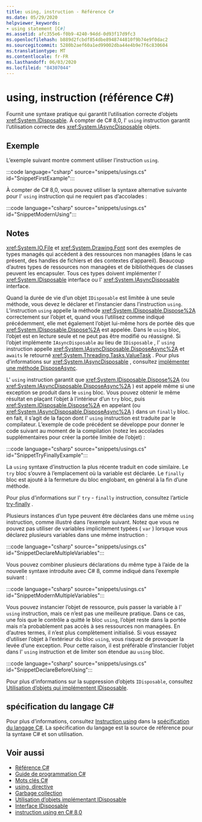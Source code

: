 ```yaml
---
title: using, instruction - Référence C#
ms.date: 05/29/2020
helpviewer_keywords:
- using statement [C#]
ms.assetid: afc355e6-f0b9-4240-94dd-0d93f17d9fc3
ms.openlocfilehash: b889d2fcbdf854dbe8948744810f9b74e9f0dac2
ms.sourcegitcommit: 5280b2aef60a1ed99002dba44e4b9e7f6c830604
ms.translationtype: MT
ms.contentlocale: fr-FR
ms.lasthandoff: 06/03/2020
ms.locfileid: "84307044"
---
```

# <a name="using-statement-c-reference"></a>using, instruction (référence C#)

Fournit une syntaxe pratique qui garantit l’utilisation correcte d’objets <xref:System.IDisposable>. À compter de C# 8,0, l' `using` instruction garantit l’utilisation correcte des <xref:System.IAsyncDisposable> objets.

## <a name="example"></a>Exemple

L’exemple suivant montre comment utiliser l’instruction `using`.

:::code language="csharp" source="snippets/usings.cs" id="SnippetFirstExample":::

À compter de C# 8,0, vous pouvez utiliser la syntaxe alternative suivante pour l' `using` instruction qui ne requiert pas d’accolades :

:::code language="csharp" source="snippets/usings.cs" id="SnippetModernUsing":::

## <a name="remarks"></a>Notes

<xref:System.IO.File> et <xref:System.Drawing.Font> sont des exemples de types managés qui accèdent à des ressources non managées (dans le cas présent, des handles de fichiers et des contextes d’appareil). Beaucoup d’autres types de ressources non managées et de bibliothèques de classes peuvent les encapsuler. Tous ces types doivent implémenter l' <xref:System.IDisposable> interface ou l' <xref:System.IAsyncDisposable> interface.

Quand la durée de vie d’un objet `IDisposable` est limitée à une seule méthode, vous devez le déclarer et l’instancier dans l’instruction `using`. L’instruction `using` appelle la méthode <xref:System.IDisposable.Dispose%2A> correctement sur l’objet et, quand vous l’utilisez comme indiqué précédemment, elle met également l’objet lui-même hors de portée dès que <xref:System.IDisposable.Dispose%2A> est appelée. Dans le `using` bloc, l’objet est en lecture seule et ne peut pas être modifié ou réassigné. Si l’objet implémente `IAsyncDisposable` au lieu de `IDisposable` , l' `using` instruction appelle <xref:System.IAsyncDisposable.DisposeAsync%2A> et `awaits` le retourné <xref:System.Threading.Tasks.ValueTask> . Pour plus d’informations sur <xref:System.IAsyncDisposable> , consultez [implémenter une méthode DisposeAsync](../../../standard/garbage-collection/implementing-disposeasync.md).

L' `using` instruction garantit que <xref:System.IDisposable.Dispose%2A> (ou <xref:System.IAsyncDisposable.DisposeAsync%2A> ) est appelé même si une exception se produit dans le `using` bloc. Vous pouvez obtenir le même résultat en plaçant l’objet à l’intérieur d’un `try` bloc, puis <xref:System.IDisposable.Dispose%2A> en appelant (ou <xref:System.IAsyncDisposable.DisposeAsync%2A> ) dans un `finally` bloc. en fait, il s’agit de la façon dont l' `using` instruction est traduite par le compilateur. L’exemple de code précédent se développe pour donner le code suivant au moment de la compilation (notez les accolades supplémentaires pour créer la portée limitée de l’objet) :

:::code language="csharp" source="snippets/usings.cs" id="SnippetTryFinallyExample":::

La `using` syntaxe d’instruction la plus récente traduit en code similaire. Le `try` bloc s’ouvre à l’emplacement où la variable est déclarée. Le `finally` bloc est ajouté à la fermeture du bloc englobant, en général à la fin d’une méthode.

Pour plus d’informations sur l' `try` - `finally` instruction, consultez l’article [try-finally](try-finally.md) .

Plusieurs instances d’un type peuvent être déclarées dans une même `using` instruction, comme illustré dans l’exemple suivant. Notez que vous ne pouvez pas utiliser de variables implicitement typées ( `var` ) lorsque vous déclarez plusieurs variables dans une même instruction :

:::code language="csharp" source="snippets/usings.cs" id="SnippetDeclareMultipleVariables":::

Vous pouvez combiner plusieurs déclarations du même type à l’aide de la nouvelle syntaxe introduite avec C# 8, comme indiqué dans l’exemple suivant :

:::code language="csharp" source="snippets/usings.cs" id="SnippetModernMultipleVariables":::

Vous pouvez instancier l’objet de ressource, puis passer la variable à l' `using` instruction, mais ce n’est pas une meilleure pratique. Dans ce cas, une fois que le contrôle a quitté le bloc `using`, l’objet reste dans la portée mais n’a probablement pas accès à ses ressources non managées. En d’autres termes, il n’est plus complètement initialisé. Si vous essayez d’utiliser l’objet à l’extérieur du bloc `using`, vous risquez de provoquer la levée d’une exception. Pour cette raison, il est préférable d’instancier l’objet dans l' `using` instruction et de limiter son étendue au `using` bloc.

:::code language="csharp" source="snippets/usings.cs" id="SnippetDeclareBeforeUsing":::

Pour plus d’informations sur la suppression d’objets `IDisposable`, consultez [Utilisation d’objets qui implémentent IDisposable](../../../standard/garbage-collection/using-objects.md).

## <a name="c-language-specification"></a>spécification du langage C#

Pour plus d’informations, consultez [Instruction using](~/_csharplang/spec/statements.md#the-using-statement) dans la [spécification du langage C#](/dotnet/csharp/language-reference/language-specification/introduction). La spécification du langage est la source de référence pour la syntaxe C# et son utilisation.

## <a name="see-also"></a>Voir aussi

- [Référence C#](../index.md)
- [Guide de programmation C#](../../programming-guide/index.md)
- [Mots clés C#](index.md)
- [using, directive](using-directive.md)
- [Garbage collection](../../../standard/garbage-collection/index.md)
- [Utilisation d’objets implémentant IDisposable](../../../standard/garbage-collection/using-objects.md)
- [Interface IDisposable](xref:System.IDisposable)
- [instruction using en C# 8,0](~/_csharplang/proposals/csharp-8.0/using.md)
